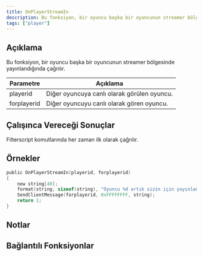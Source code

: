 ```yaml
---
title: OnPlayerStreamIn
description: Bu fonksiyon, bir oyuncu başka bir oyuncunun streamer bölgesinde yayınlandığında çağrılır. 
tags: ["player"]
---
```


## Açıklama

Bu fonksiyon, bir oyuncu başka bir oyuncunun streamer bölgesinde yayınlandığında çağrılır. 

| Parametre   | Açıklama                                                |
| ----------- | ------------------------------------------------------- |
| playerid    | Diğer oyuncuya canlı olarak görülen oyuncu.             |
| forplayerid | Diğer oyuncuyu canlı olarak gören oyuncu.               |

## Çalışınca Vereceği Sonuçlar

Filterscript komutlarında her zaman ilk olarak çağrılır. 

## Örnekler

```c
public OnPlayerStreamIn(playerid, forplayerid)
{
    new string[40];
    format(string, sizeof(string), "Oyuncu %d artık sizin için yayınlanıyor.", playerid);
    SendClientMessage(forplayerid, 0xFFFFFFFF, string);
    return 1;
}
```

## Notlar

<TipNPCCallbacks />

## Bağlantılı Fonksiyonlar
